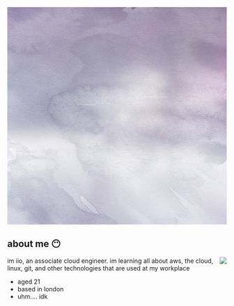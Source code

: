 <img src="banner.png" height="500" width="1500">

<div align="center">
  <h2 align="left">about me 😶‍</h2>
  <img align="right" src="rightpic.webp" height="200">
  <p align="left">im iio, an associate cloud engineer. im learning all about aws, the cloud, linux, git, and other technologies that are used at my workplace</p>
  <ul align="left">
    <li> aged 21</li>
    <li> based in london</li>
    <li> uhm.... idk</li>
  </ul>
</div>
